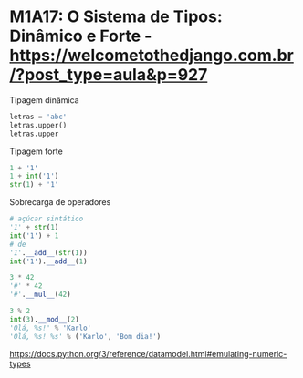 # M1A17: O Sistema de Tipos: Dinâmico e Forte - https://welcometothedjango.com.br/?post_type=aula&p=927

Tipagem dinâmica

```python
letras = 'abc'
letras.upper()
letras.upper
```

Tipagem forte

```python
1 + '1'
1 + int('1')
str(1) + '1'
```

Sobrecarga de operadores

```python
# açúcar sintático
'1' + str(1)
int('1') + 1
# de
'1'.__add__(str(1))
int('1').__add__(1)

3 * 42
'#' * 42
'#'.__mul__(42)
```

```python
3 % 2
int(3).__mod__(2)
'Olá, %s!' % 'Karlo'
'Olá, %s! %s' % ('Karlo', 'Bom dia!')
```

https://docs.python.org/3/reference/datamodel.html#emulating-numeric-types
